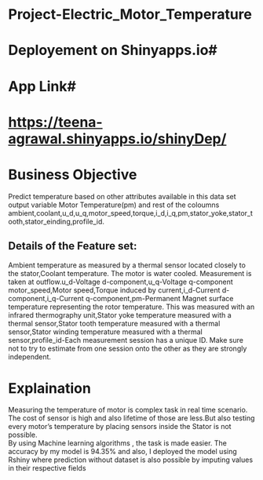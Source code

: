 # Project-Electric_Motor_Temperature
# Deployement on Shinyapps.io#
# App Link#
# https://teena-agrawal.shinyapps.io/shinyDep/


# Business Objective
Predict temperature based on other attributes available in this data set output variable Motor Temperature(pm) and rest of the coloumns ambient,coolant,u_d,u_q,motor_speed,torque,i_d,i_q,pm,stator_yoke,stator_tooth,stator_einding,profile_id.

## Details of the Feature set:
Ambient temperature as measured by a thermal sensor located closely to the stator,Coolant temperature. The motor is water cooled. Measurement is taken at outflow.u_d-Voltage d-component,u_q-Voltage q-component motor_speed,Motor speed,Torque induced by current,i_d-Current d-component,i_q-Current q-component,pm-Permanent Magnet surface temperature representing the rotor temperature. This was measured with an infrared thermography unit,Stator yoke temperature measured with a thermal sensor,Stator tooth temperature measured with a thermal sensor,Stator winding temperature measured with a thermal sensor,profile_id-Each measurement session has a unique ID. Make sure not to try to estimate from one session onto the other as they are strongly independent.

# Explaination
Measuring the temperature of motor is complex task in real time scenario. The cost of sensor is high and also lifetime of those are less.But also testing every motor’s temperature by placing sensors inside the Stator is not possible.  
By using Machine learning algorithms , the task is made easier. The accuracy by my model is 94.35% and also, I deployed the model using Rshiny  where prediction without dataset is also possible by imputing values in their respective fields 
